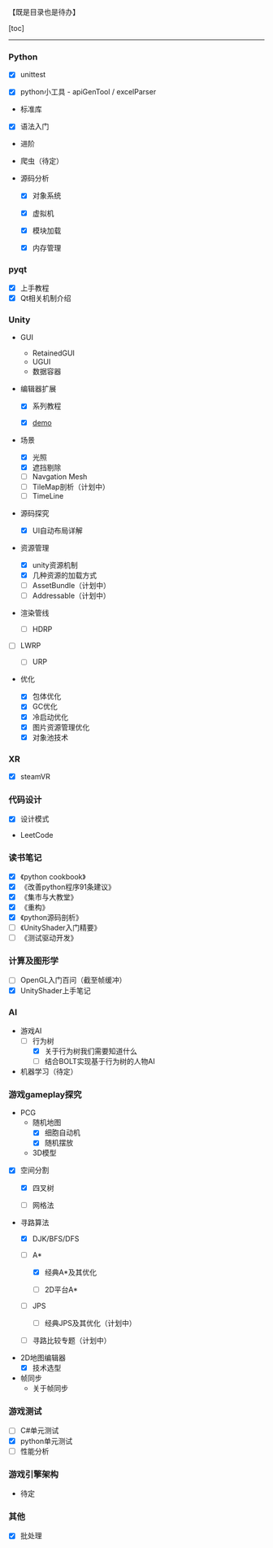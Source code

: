 【既是目录也是待办】

[toc]

---

### Python

- [x] unittest

- [x] python小工具 - apiGenTool / excelParser

- 标准库

- [x] 语法入门

- 进阶

- 爬虫（待定）

- 源码分析
  - [x] 对象系统

  - [x] 虚拟机

  - [x] 模块加载

  - [x] 内存管理

### pyqt

- [x] 上手教程
- [x] Qt相关机制介绍

### Unity

- GUI
  - RetainedGUI
  - UGUI
  - 数据容器

- 编辑器扩展

  - [x] 系列教程

  - [x] [demo](https://github.com/jewis123/EditorExtensionDemos.git)

- 场景

  - [x] 光照
  - [x] 遮挡剔除
  - [ ] Navgation Mesh
  - [ ] TileMap剖析（计划中）
  - [ ] TimeLine

- 源码探究

  - [x] UI自动布局详解 
  
- 资源管理

  - [x] unity资源机制
  - [x] 几种资源的加载方式
  - [ ] AssetBundle（计划中）
  - [ ] Addressable（计划中）

- 渲染管线

  - [ ] HDRP
- [ ] LWRP
  - [ ] URP


- 优化

  - [x] 包体优化
  - [x] GC优化
  - [x] 冷启动优化
  - [x] 图片资源管理优化
  - [x] 对象池技术

### XR

- [x] steamVR

### 代码设计

- [x] 设计模式
- LeetCode

### 读书笔记

- [x] 《python cookbook》
- [x] 《改善python程序91条建议》
- [x] 《集市与大教堂》
- [x] 《重构》
- [x] 《python源码剖析》
- [ ] 《UnityShader入门精要》
- [ ] 《测试驱动开发》

### 计算及图形学

- [ ] OpenGL入门百问（截至帧缓冲）
- [x] UnityShader上手笔记

### AI

- 游戏AI
  - [ ] 行为树
    - [x] 关于行为树我们需要知道什么
    - [ ] 结合BOLT实现基于行为树的人物AI

- 机器学习（待定）

### 游戏gameplay探究

- PCG
  - 随机地图
    - [x] 细胞自动机
    - [x] 随机摆放
  - 3D模型
- [x] 空间分割
  - [x] 四叉树
  - [ ] 网格法


- 寻路算法
  - [x] DJK/BFS/DFS

  - [ ] A*
    - [x] 经典A*及其优化

    - [ ] 2D平台A* 

  - [ ] JPS
    - [ ] 经典JPS及其优化（计划中）
  - [ ] 寻路比较专题（计划中）
- 2D地图编辑器
  - [x] 技术选型
- 帧同步
  - 关于帧同步

### 游戏测试

- [ ] C#单元测试
- [x] python单元测试
- [ ] 性能分析

### 游戏引擎架构

- 待定

### 其他

- [x] 批处理